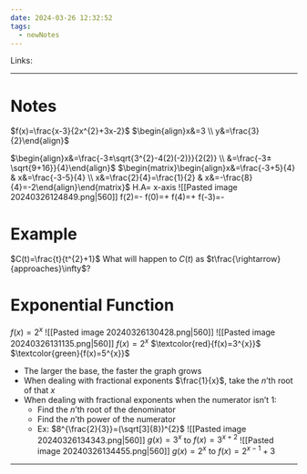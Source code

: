 ```yaml
---
date: 2024-03-26 12:32:52
tags:
  - newNotes
---
```


Links: 

---
# Notes
$f(x)=\frac{x-3}{2x^{2}+3x-2}$
$\begin{align}x&=3 \\ y&=\frac{3}{2}\end{align}$

$\begin{align}x&=\frac{-3±\sqrt{3^{2}-4(2)(-2)}}{2(2)} \\ &=\frac{-3±\sqrt{9+16}}{4}\end{align}$
$\begin{matrix}\begin{align}x&=\frac{-3+5}{4} & x&=\frac{-3-5}{4}  \\ x&=\frac{2}{4}=\frac{1}{2} & x&=-\frac{8}{4}=-2\end{align}\end{matrix}$
H.A= x-axis
![[Pasted image 20240326124849.png|560]]
f(2)=-
f(0)=+
f(4)=+
f(-3)=-

# Example
$C(t)=\frac{t}{t^{2}+1}$
What will happen to $C(t)$ as $t\frac{\rightarrow}{approaches}\infty$?

# Exponential Function
$f(x)=2^{x}$
![[Pasted image 20240326130428.png|560]]
![[Pasted image 20240326131135.png|560]]
$f(x)=2^{x}$
$\textcolor{red}{f(x)=3^{x}}$
$\textcolor{green}{f(x)=5^{x}}$
- The larger the base, the faster the graph grows
- When dealing with fractional exponents $\frac{1}{x}$, take the $n$’th root of that $x$
- When dealing with fractional exponents when the numerator isn’t 1:
	- Find the $n$’th root of the denominator
	- Find the $n$’th power of the numerator
	- Ex: $8^{\frac{2}{3}}=(\sqrt[3]{8})^{2}$
![[Pasted image 20240326134343.png|560]]
$g(x)=3^{x}$ to $f(x)=3^{x+2}$
![[Pasted image 20240326134455.png|560]]
$g(x)=2^{x}$ to $f(x)=2^{x-1}+3$

---
